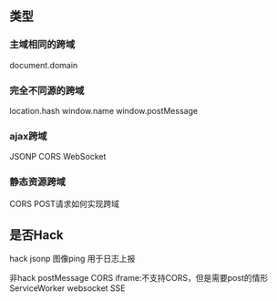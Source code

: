 
## 类型 ##
### 主域相同的跨域 ###
document.domain
### 完全不同源的跨域 ###
location.hash
window.name
window.postMessage
### ajax跨域 ###
JSONP 
CORS
WebSocket
### 静态资源跨域 ###
CORS POST请求如何实现跨域




## 是否Hack ##
hack
jsonp
图像ping 用于日志上报

非hack
postMessage
CORS
iframe:不支持CORS，但是需要post的情形
ServiceWorker
websocket
SSE